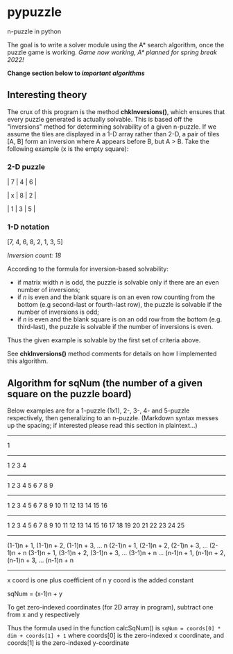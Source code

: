 # pypuzzle
n-puzzle in python

The goal is to write a solver module using the A* search algorithm, once the puzzle game is working. *Game now working, A\* planned for spring break 2022!*


**Change section below to *important algorithms***
## Interesting theory
The crux of this program is the method **chkInversions()**, which ensures that every puzzle generated is actually solvable. This is based off the "inversions" method for determining solvability of a given n-puzzle. If we assume the tiles are displayed in a 1-D array rather than 2-D, a pair of tiles [A, B] form an inversion where A appears before B, but A > B. Take the following example (x is the empty square):
### 2-D puzzle
|  7  |  4  |  6  |

|  x  |  8  |  2  |

|  1  |  3  |  5  |

### 1-D notation
[7, 4, 6, 8, 2, 1, 3, 5]

*Inversion count: 18*


According to the formula for inversion-based solvability:
* if matrix width *n* is odd, the puzzle is solvable only if there are an even number of inversions;
* if *n* is even and the blank square is on an even row counting from the bottom (e.g second-last or fourth-last row), the puzzle is solvable if the number of inversions is odd;
* if *n* is even and the blank square is on an odd row from the bottom (e.g. third-last), the puzzle is solvable if the number of inversions is even.

Thus the given example is solvable by the first set of criteria above.


See **chkInversions()** method comments for details on how I implemented this algorithm. 

## Algorithm for sqNum (the number of a given square on the puzzle board)

Below examples are for a 1-puzzle (1x1), 2-, 3-, 4- and 5-puzzle respectively, then generalizing to an n-puzzle. (Markdown syntax messes up the spacing; if interested please read this section in plaintext...)

____
1
____
1 2
3 4
____
1 2 3
4 5 6
7 8 9
____
1   2  3  4
5   6  7  8
9  10 11 12
13 14 15 16
____
1   2  3  4  5
6   7  8  9 10
11 12 13 14 15
16 17 18 19 20
21 22 23 24 25
____
(1-1)n + 1, (1-1)n + 2, (1-1)n + 3, ... n
(2-1)n + 1, (2-1)n + 2, (2-1)n + 3, ... (2-1)n + n
(3-1)n + 1, (3-1)n + 2, (3-1)n + 3, ... (3-1)n + n
...
(n-1)n + 1, (n-1)n + 2, (n-1)n + 3, ... (n-1)n + n
____

x coord is one plus coefficient of n
y coord is the added constant

sqNum = (x-1)n + y

To get zero-indexed coordinates (for 2D array in program), subtract one from x and y respectively

Thus the formula used in the function calcSqNum() is `sqNum = coords[0] * dim + coords[1] + 1` where coords[0] is the zero-indexed x coordinate, and coords[1] is the zero-indexed y-coordinate
